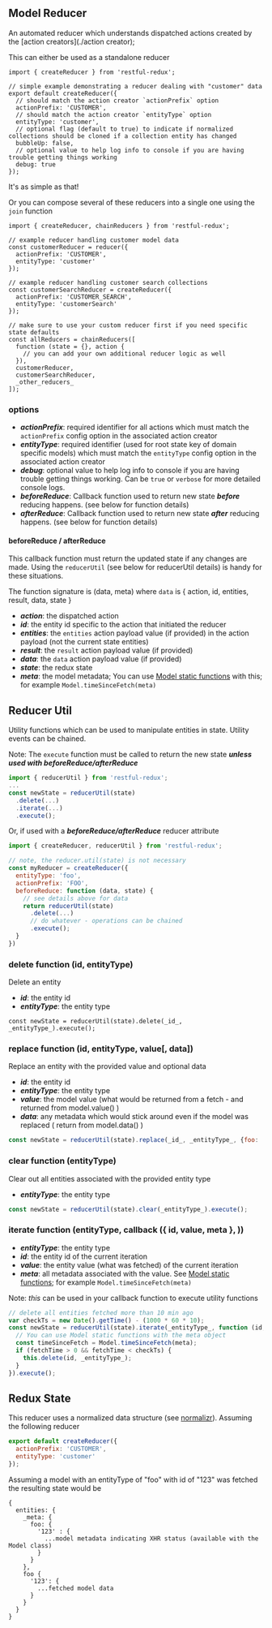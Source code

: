 Model Reducer
---------------
An automated reducer which understands dispatched actions created by the [action creators](./action creator);

This can either be used as a standalone reducer
```
import { createReducer } from 'restful-redux';

// simple example demonstrating a reducer dealing with "customer" data
export default createReducer({
  // should match the action creator `actionPrefix` option
  actionPrefix: 'CUSTOMER',
  // should match the action creator `entityType` option
  entityType: 'customer',
  // optional flag (default to true) to indicate if normalized collections should be cloned if a collection entity has changed
  bubbleUp: false,
  // optional value to help log info to console if you are having trouble getting things working
  debug: true
});
```
It's as simple as that!

Or you can compose several of these reducers into a single one using the `join` function
```
import { createReducer, chainReducers } from 'restful-redux';

// example reducer handling customer model data
const customerReducer = reducer({
  actionPrefix: 'CUSTOMER',
  entityType: 'customer'
});

// example reducer handling customer search collections
const customerSearchReducer = createReducer({
  actionPrefix: 'CUSTOMER_SEARCH',
  entityType: 'customerSearch'
});

// make sure to use your custom reducer first if you need specific state defaults
const allReducers = chainReducers([
  function (state = {}, action {
    // you can add your own additional reducer logic as well
  }),
  customerReducer,
  customerSearchReducer,
  _other_reducers_
]);

```


### options
* ***actionPrefix***: required identifier for all actions which must match the `actionPrefix` config option in the associated action creator
* ***entityType***: required identifier (used for root state key of domain specific models) which must match the `entityType` config option in the associated action creator
* ***debug***: optional value to help log info to console if you are having trouble getting things working.  Can be `true` or `verbose` for more detailed console logs.
* ***beforeReduce***: Callback function used to return new state ***before*** reducing happens. (see below for function details)
* ***afterReduce***: Callback function used to return new state ***after*** reducing happens. (see below for function details)

#### beforeReduce / afterReduce
This callback function must return the updated state if any changes are made.  Using the `reducerUtil` (see below for reducerUtil details) is handy for these situations.

The function signature is (data, meta) where `data` is { action, id, entities, result, data, state }
* ***action***: the dispatched action
* ***id***: the entity id specific to the action that initiated the reducer
* ***entities***: the `entities` action payload value (if provided) in the action payload (not the current state entities)
* ***result***: the `result` action payload value (if provided)
* ***data***: the `data` action payload value (if provided)
* ***state***: the redux state
* ***meta***: the model metadata;  You can use [Model static functions](./model.md#static-functions) with this;  for example `Model.timeSinceFetch(meta)`


## Reducer Util
Utility functions which can be used to manipulate entities in state.  Utility events can be chained.

Note: The `execute` function must be called to return the new state ***unless used with beforeReduce/afterReduce***
```javascript
import { reducerUtil } from 'restful-redux';
...
const newState = reducerUtil(state)
  .delete(...)
  .iterate(...)
  .execute();
```

Or, if used with a ***beforeReduce/afterReduce*** reducer attribute
```javascript
import { createReducer, reducerUtil } from 'restful-redux';

// note, the reducer.util(state) is not necessary
const myReducer = createReducer({
  entityType: 'foo',
  actionPrefix: 'FOO',
  beforeReduce: function (data, state) {
    // see details above for data
    return reducerUtil(state)
      .delete(...)
      // do whatever - operations can be chained
      .execute();
  }
})

```

### delete function (id, entityType)
Delete an entity
* ***id***: the entity id
* ***entityType***: the entity type
```
const newState = reducerUtil(state).delete(_id_, _entityType_).execute();
```

### replace function (id, entityType, value[, data])
Replace an entity with the provided value and optional data
* ***id***: the entity id
* ***entityType***: the entity type
* ***value***: the model value (what would be returned from a fetch - and returned from model.value() )
* ***data***: any metadata which would stick around even if the model was replaced ( return from model.data() )
```javascript
const newState = reducerUtil(state).replace(_id_, _entityType_, {foo: 'bar'}).execute();
```

### clear function (entityType)
Clear out all entities associated with the provided entity type
* ***entityType***: the entity type
```javascript
const newState = reducerUtil(state).clear(_entityType_).execute();
```

### iterate function (entityType, callback ({ id, value, meta }, ))
* ***entityType***: the entity type
* ***id***: the entity id of the current iteration
* ***value***: the entity value (what was fetched) of the current iteration
* ***meta***: all metadata associated with the value.  See [Model static functions](./model.md#static-functions);  for example `Model.timeSinceFetch(meta)`

Note: _this_ can be used in your callback function to execute utility functions
```javascript
// delete all entities fetched more than 10 min ago
var checkTs = new Date().getTime() - (1000 * 60 * 10);
const newState = reducerUtil(state).iterate(_entityType_, function (id, value, meta) {
  // You can use Model static functions with the meta object
  const timeSinceFetch = Model.timeSinceFetch(meta);
  if (fetchTime > 0 && fetchTime < checkTs) {
    this.delete(id, _entityType_);
  }
}).execute();
```

## Redux State
This reducer uses a normalized data structure (see [normalizr](https://github.com/paularmstrong/normalizr)).  Assuming the following reducer
```javascript
export default createReducer({
  actionPrefix: 'CUSTOMER',
  entityType: 'customer'
});
```
Assuming a model with an entityType of "foo" with id of "123" was fetched the resulting state would be
```
{
  entities: {
    _meta: {
      foo: {
        '123' : {
          ...model metadata indicating XHR status (available with the Model class)
        }
      }
    },
    foo {
      '123': {
        ...fetched model data
      }
    }
  }
}
```
